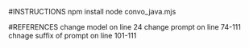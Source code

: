 #INSTRUCTIONS
npm install
node convo_java.mjs

#REFERENCES
change model on line 24
change prompt on line 74-111
chnage suffix of prompt on line 101-111
